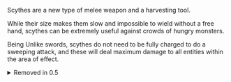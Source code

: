Scythes are a new type of melee weapon and a harvesting tool.

While their size makes them slow and impossible to wield without a free hand, scythes can be extremely useful against crowds of hungry monsters.

Being
Unlike swords, scythes do not need to be fully charged to do a sweeping attack, and these will deal maximum damage to all entities within the area of effect.

<details>
<summary>Removed in 0.5</summary>
Living entities killed with a scythe will fill empty bottles in the wielder's inventory with their soul, making this weapon extremely useful for mass gathering.
</summary>

There are currently two scythes available in Dissolution : the iron scythe and the Grand Faux.

![Player holding a Grand Faux](https://media-elerium.cursecdn.com/attachments/thumbnails/212/276/310/172/2017-07-01_22.png)
